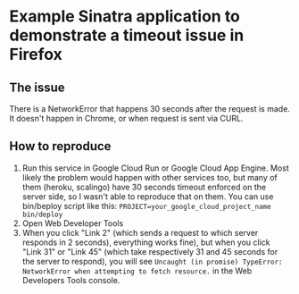 # Example Sinatra application to demonstrate a timeout issue in Firefox

## The issue

There is a NetworkError that happens 30 seconds after the request is made. It doesn't happen in Chrome, or when request is sent via CURL.

## How to reproduce

1. Run this service in Google Cloud Run or Google Cloud App Engine. Most likely the problem would happen with other services too, but many of them (heroku, scalingo) have 30 seconds timeout enforced on the server side, so I wasn't able to reproduce that on them. You can use bin/beploy script like this: `PROJECT=your_google_cloud_project_name bin/deploy`
2. Open Web Developer Tools
3. When you click "Link 2" (which sends a request to which server responds in 2 seconds), everything works fine), but when you click "Link 31" or "Link 45" (which take respectively 31 and 45 seconds for the server to respond), you will see `Uncaught (in promise) TypeError: NetworkError when attempting to fetch resource.` in the Web Developers Tools console.
